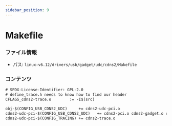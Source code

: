 ```yaml
---
sidebar_position: 9
---
```

# Makefile

### ファイル情報

- パス: `linux-v6.12/drivers/usb/gadget/udc/cdns2/Makefile`

### コンテンツ

```txt
# SPDX-License-Identifier: GPL-2.0
# define_trace.h needs to know how to find our header
CFLAGS_cdns2-trace.o		:= -I$(src)

obj-$(CONFIG_USB_CDNS2_UDC)		+= cdns2-udc-pci.o
cdns2-udc-pci-$(CONFIG_USB_CDNS2_UDC)	+= cdns2-pci.o cdns2-gadget.o cdns2-ep0.o
cdns2-udc-pci-$(CONFIG_TRACING)	+= cdns2-trace.o

```
